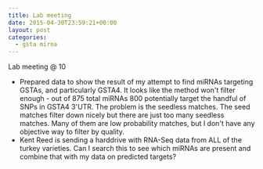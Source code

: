 ```yaml
---
title: Lab meeting
date: 2015-04-30T23:59:21+00:00
layout: post
categories:
  - gsta mirna
---
```

Lab meeting @ 10
  * Prepared data to show the result of my attempt to find miRNAs targeting GSTAs, and particularly GSTA4. It looks like the method won't filter enough - out of 875 total miRNAs 800 potentially target the handful of SNPs in GSTA4 3'UTR. The problem is the seedless matches. The seed matches filter down nicely but there are just too many seedless matches. Many of them are low probability matches, but I don't have any objective way to filter by quality.
  * Kent Reed is sending a harddrive with RNA-Seq data from ALL of the turkey varieties. Can I search this to see which miRNAs are present and combine that with my data on predicted targets?
